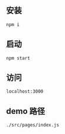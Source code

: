 ## 安装
``` shell
npm i
```

## 启动
``` shell
npm start
```

## 访问
``` shell
localhost:3000
```

## demo 路径
```
./src/pages/index.js
```
